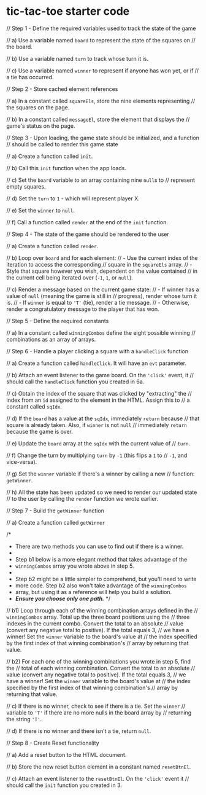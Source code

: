# tic-tac-toe starter code

// Step 1 - Define the required variables used to track the state of the game

  // a) Use a variable named `board` to represent the state of the squares on
  //    the board.

  // b) Use a variable named `turn` to track whose turn it is.

  // c) Use a variable named `winner` to represent if anyone has won yet, or if 
  //    a tie has occurred.

// Step 2 - Store cached element references

  // a) In a constant called `squareEls`, store the nine elements representing 
  //    the squares on the page.

  // b) In a constant called `messageEl`, store the element that displays the 
  //    game's status on the page.


// Step 3 - Upon loading, the game state should be initialized, and a function 
//          should be called to render this game state

  // a) Create a function called `init`.

  // b) Call this `init` function when the app loads.

  // c) Set the `board` variable to an array containing nine `null`s to 
  //    represent empty squares.

  // d) Set the `turn` to `1` - which will represent player X.

  // e) Set the `winner` to `null`.

  // f) Call a function called `render` at the end of the `init` function.

// Step 4 - The state of the game should be rendered to the user

  // a) Create a function called `render`.

  // b) Loop over `board` and for each element:
  //    - Use the current index of the iteration to access the corresponding 
  //      square in the `squareEls` array.
  //    - Style that square however you wish, dependent on the value contained 
  //      in the current cell being iterated over (`-1`, `1`, or `null`).

  // c) Render a message based on the current game state:
  //    - If winner has a value of `null` (meaning the game is still in
  //      progress), render whose turn it is.
  //    - If `winner` is equal to `'T'` (tie), render a tie message.
  //    - Otherwise, render a congratulatory message to the player that has won.
    

// Step 5 - Define the required constants

  // a) In a constant called `winningCombos` define the eight possible winning 
  //    combinations as an array of arrays.

// Step 6 - Handle a player clicking a square with a `handleClick` function

  // a) Create a function called `handleClick`. It will have an `evt` parameter.

  // b) Attach an event listener to the game board. On the `'click'` event, it 
  //    should call the `handleClick` function you created in 6a.

  // c) Obtain the index of the square that was clicked by "extracting" the 
  //    index from an `id` assigned to the element in the HTML. Assign this to 
  //    a constant called `sqIdx`.

  // d) If the `board` has a value at the `sqIdx`, immediately `return` because 
  //    that square is already taken. Also, if `winner` is not `null`
  //    immediately `return` because the game is over.

  // e) Update the `board` array at the `sqIdx` with the current value of
  //    `turn`.

  // f) Change the turn by multiplying `turn` by `-1` (this flips a `1` to
  //    `-1`, and vice-versa).

  // g) Set the `winner` variable if there's a winner by calling a new 
  //    function: `getWinner`.

  // h) All the state has been updated so we need to render our updated state 
  //    to the user by calling the `render` function we wrote earlier.

// Step 7 - Build the `getWinner` function

  // a) Create a function called `getWinner`

  /* 
   * There are two methods you can use to find out if there is a winner.
   *
   * Step b1 below is a more elegant method that takes advantage of the
   * `winningCombos` array you wrote above in step 5. 
   *
   * Step b2 might be a little simpler to comprehend, but you'll need to write  
   * more code. Step b2 also won't take advantage of the `winningCombos`
   * array, but using it as a reference will help you build a solution.
   * ***Ensure you choose only one path.***
   */

  // b1) Loop through each of the winning combination arrays defined in the 
  //     `winningCombos` array. Total up the three board positions using the 
  //     three indexes in the current combo. Convert the total to an absolute 
  //     value (convert any negative total to positive). If the total equals 3, 
  //     we have a winner! Set the `winner` variable to the board's value at
  //     the index specified by the first index of that winning combination's
  //     array by returning that value.

  // b2) For each one of the winning combinations you wrote in step 5, find the
  //     total of each winning combination. Convert the total to an absolute 
  //     value (convert any negative total to positive). If the total equals 3, 
  //     we have a winner! Set the `winner` variable to the board's value at 
  //     the index specified by the first index of that winning combination's 
  //     array by returning that value.

  // c) If there is no winner, check to see if there is a tie. Set the `winner` 
  //    variable to `'T'` if there are no more nulls in the board array by 
  //    returning the string `'T'`.

  // d) If there is no winner and there isn’t a tie, return `null`.

// Step 8 - Create Reset functionality

  // a) Add a reset button to the HTML document.

  // b) Store the new reset button element in a constant named `resetBtnEl`.

  // c) Attach an event listener to the `resetBtnEl`. On the `'click'` event it 
  //    should call the `init` function you created in 3.